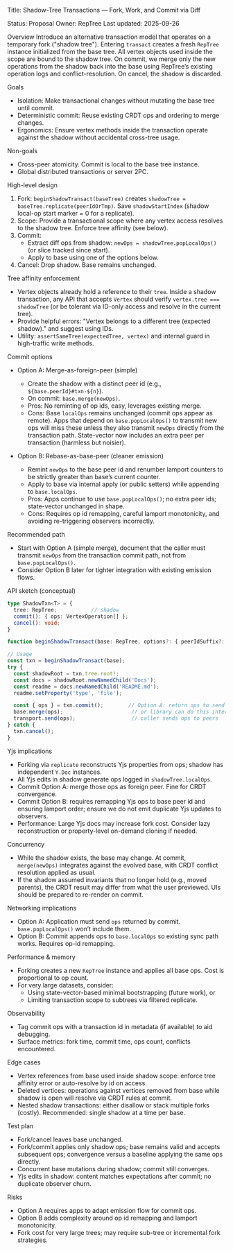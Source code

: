 Title: Shadow-Tree Transactions — Fork, Work, and Commit via Diff

Status: Proposal
Owner: RepTree
Last updated: 2025-09-26

Overview
Introduce an alternative transaction model that operates on a temporary fork ("shadow tree"). Entering `transact` creates a fresh `RepTree` instance initialized from the base tree. All vertex objects used inside the scope are bound to the shadow tree. On commit, we merge only the new operations from the shadow back into the base using RepTree’s existing operation logs and conflict-resolution. On cancel, the shadow is discarded.

Goals
- Isolation: Make transactional changes without mutating the base tree until commit.
- Deterministic commit: Reuse existing CRDT ops and ordering to merge changes.
- Ergonomics: Ensure vertex methods inside the transaction operate against the shadow without accidental cross-tree usage.

Non-goals
- Cross-peer atomicity. Commit is local to the base tree instance.
- Global distributed transactions or server 2PC.

High-level design
1) Fork: `beginShadowTransact(baseTree)` creates `shadowTree = baseTree.replicate(peerIdOrTmp)`. Save `shadowStartIndex` (shadow local-op start marker = 0 for a replicate).
2) Scope: Provide a transactional scope where any vertex access resolves to the shadow tree. Enforce tree affinity (see below).
3) Commit:
   - Extract diff ops from shadow: `newOps = shadowTree.popLocalOps()` (or slice tracked since start).
   - Apply to base using one of the options below.
4) Cancel: Drop shadow. Base remains unchanged.

Tree affinity enforcement
- Vertex objects already hold a reference to their `tree`. Inside a shadow transaction, any API that accepts `Vertex` should verify `vertex.tree === shadowTree` (or be tolerant via ID-only access and resolve in the current tree).
- Provide helpful errors: "Vertex belongs to a different tree (expected shadow)." and suggest using IDs.
- Utility: `assertSameTree(expectedTree, vertex)` and internal guard in high-traffic write methods.

Commit options
- Option A: Merge-as-foreign-peer (simple)
  - Create the shadow with a distinct peer id (e.g., `${base.peerId}#txn-${n}`).
  - On commit: `base.merge(newOps)`.
  - Pros: No reminting of op ids, easy, leverages existing merge.
  - Cons: Base `localOps` remains unchanged (commit ops appear as remote). Apps that depend on `base.popLocalOps()` to transmit new ops will miss these unless they also transmit `newOps` directly from the transaction path. State-vector now includes an extra peer per transaction (harmless but noisier).

- Option B: Rebase-as-base-peer (cleaner emission)
  - Remint `newOps` to the base peer id and renumber lamport counters to be strictly greater than base’s current counter.
  - Apply to base via internal apply (or public setters) while appending to `base.localOps`.
  - Pros: Apps continue to use `base.popLocalOps()`; no extra peer ids; state-vector unchanged in shape.
  - Cons: Requires op id remapping, careful lamport monotonicity, and avoiding re-triggering observers incorrectly.

Recommended path
- Start with Option A (simple merge), document that the caller must transmit `newOps` from the transaction commit path, not from `base.popLocalOps()`.
- Consider Option B later for tighter integration with existing emission flows.

API sketch (conceptual)
```ts
type ShadowTxn<T> = {
  tree: RepTree;           // shadow
  commit(): { ops: VertexOperation[] };
  cancel(): void;
}

function beginShadowTransact(base: RepTree, options?: { peerIdSuffix?: string }): ShadowTxn<void>;

// Usage
const txn = beginShadowTransact(base);
try {
  const shadowRoot = txn.tree.root!;
  const docs = shadowRoot.newNamedChild('Docs');
  const readme = docs.newNamedChild('README.md');
  readme.setProperty('type', 'file');

  const { ops } = txn.commit();        // Option A: return ops to send + merge into base
  base.merge(ops);                      // or library can do this internally
  transport.send(ops);                  // caller sends ops to peers
} catch {
  txn.cancel();
}
```

Yjs implications
- Forking via `replicate` reconstructs Yjs properties from ops; shadow has independent `Y.Doc` instances.
- All Yjs edits in shadow generate ops logged in `shadowTree.localOps`.
- Commit Option A: merge those ops as foreign peer. Fine for CRDT convergence.
- Commit Option B: requires remapping Yjs ops to base peer id and ensuring lamport order; ensure we do not emit duplicate Yjs updates to observers.
- Performance: Large Yjs docs may increase fork cost. Consider lazy reconstruction or property-level on-demand cloning if needed.

Concurrency
- While the shadow exists, the base may change. At commit, `merge(newOps)` integrates against the evolved base, with CRDT conflict resolution applied as usual.
- If the shadow assumed invariants that no longer hold (e.g., moved parents), the CRDT result may differ from what the user previewed. UIs should be prepared to re-render on commit.

Networking implications
- Option A: Application must send `ops` returned by commit. `base.popLocalOps()` won’t include them.
- Option B: Commit appends ops to `base.localOps` so existing sync path works. Requires op-id remapping.

Performance & memory
- Forking creates a new `RepTree` instance and applies all base ops. Cost is proportional to op count.
- For very large datasets, consider:
  - Using state-vector-based minimal bootstrapping (future work), or
  - Limiting transaction scope to subtrees via filtered replicate.

Observability
- Tag commit ops with a transaction id in metadata (if available) to aid debugging.
- Surface metrics: fork time, commit time, ops count, conflicts encountered.

Edge cases
- Vertex references from base used inside shadow scope: enforce tree affinity error or auto-resolve by id on access.
- Deleted vertices: operations against vertices removed from base while shadow is open will resolve via CRDT rules at commit.
- Nested shadow transactions: either disallow or stack multiple forks (costly). Recommended: single shadow at a time per base.

Test plan
- Fork/cancel leaves base unchanged.
- Fork/commit applies only shadow ops; base remains valid and accepts subsequent ops; convergence versus a baseline applying the same ops directly.
- Concurrent base mutations during shadow; commit still converges.
- Yjs edits in shadow: content matches expectations after commit; no duplicate observer churn.

Risks
- Option A requires apps to adapt emission flow for commit ops.
- Option B adds complexity around op id remapping and lamport monotonicity.
- Fork cost for very large trees; may require sub-tree or incremental fork strategies.


